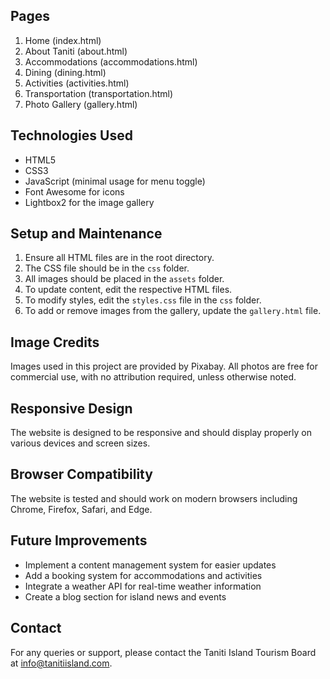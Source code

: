 ## Pages
1. Home (index.html)
2. About Taniti (about.html)
3. Accommodations (accommodations.html)
4. Dining (dining.html)
5. Activities (activities.html)
6. Transportation (transportation.html)
7. Photo Gallery (gallery.html)

## Technologies Used
- HTML5
- CSS3
- JavaScript (minimal usage for menu toggle)
- Font Awesome for icons
- Lightbox2 for the image gallery

## Setup and Maintenance
1. Ensure all HTML files are in the root directory.
2. The CSS file should be in the `css` folder.
3. All images should be placed in the `assets` folder.
4. To update content, edit the respective HTML files.
5. To modify styles, edit the `styles.css` file in the `css` folder.
6. To add or remove images from the gallery, update the `gallery.html` file.

## Image Credits
Images used in this project are provided by Pixabay. All photos are free for commercial use, with no attribution required, unless otherwise noted.

## Responsive Design
The website is designed to be responsive and should display properly on various devices and screen sizes.

## Browser Compatibility
The website is tested and should work on modern browsers including Chrome, Firefox, Safari, and Edge.

## Future Improvements
- Implement a content management system for easier updates
- Add a booking system for accommodations and activities
- Integrate a weather API for real-time weather information
- Create a blog section for island news and events

## Contact
For any queries or support, please contact the Taniti Island Tourism Board at info@tanitiisland.com.

